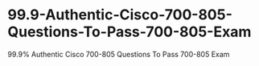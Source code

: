 # 99.9-Authentic-Cisco-700-805-Questions-To-Pass-700-805-Exam
99.9% Authentic Cisco 700-805 Questions To Pass 700-805 Exam
